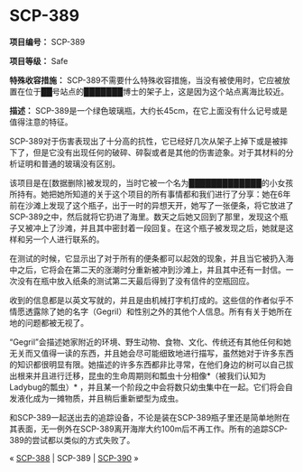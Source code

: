 # SCP-389
                        


**项目编号：** SCP-389

**项目等级：** Safe

**特殊收容措施：** SCP-389不需要什么特殊收容措施，当没有被使用时，它应被放置在位于██号站点的███████博士的架子上，这是因为这个站点离海比较近。

**描述：** SCP-389是一个绿色玻璃瓶，大约长45cm，在它上面没有什么记号或是值得注意的特征。

SCP-389对于伤害表现出了十分高的抗性，它已经好几次从架子上掉下或是被摔下了，但是它没有出现任何的破碎、碎裂或者是其他的伤害迹象。对于其材料的分析证明和普通的玻璃没有区别。

该项目是在[数据删除]被发现的，当时它被一个名为█████████████的小女孩所持有。她把她所知道的关于这个项目的所有事情都和我们进行了分享：她在6年前在沙滩上发现了这个瓶子，出于一时的异想天开，她写了一张便条，将它放进了SCP-389之中，然后就将它扔进了海里。数天之后她又回到了那里，发现这个瓶子又被冲上了沙滩，并且其中密封着一段回复。在这个瓶子被发现之后，她就是这样和另一个人进行联系的。

在测试的时候，它显示出了对于所有的便条都可以起效的现象，并且当它被扔入海中之后，它将会在第二天的涨潮时分重新被冲到沙滩上，并且其中还有一封信。一次没有在瓶中放入纸条的测试第二天最后得到了没有信件的空瓶回应。

收到的信息都是以英文写就的，并且是由机械打字机打成的。这些信的作者似乎不情愿透露除了她的名字（Gegril）和性别之外的其他个人信息。所有有关于她所在地的问题都被无视了。

“Gegril”会描述她家附近的环境、野生动物、食物、文化、传统还有其他任何和她无关而又值得一读的东西，并且她会尽可能细致地进行描写，虽然她对于许多东西的知识都很明显有限。她描述的许多东西都非比寻常，在他们身边的树可以自己拔出根来并且进行迁移，昆虫的生命周期则和瓢虫十分相像*（被我们认知为Ladybug的瓢虫）* ，并且某一个阶段之中会将数只幼虫集中在一起。它们将会自发液化成为一摊物质，并且稍后重新塑型为成虫。

和SCP-389一起送出去的追踪设备，不论是装在SCP-389瓶子里还是简单地附在其表面，无一例外在SCP-389离开海岸大约100m后不再工作。所有的追踪SCP-389的尝试都以类似的方式失败了。



« [SCP-388](/scp-388) | SCP-389 | [SCP-390](/scp-390) »





                    